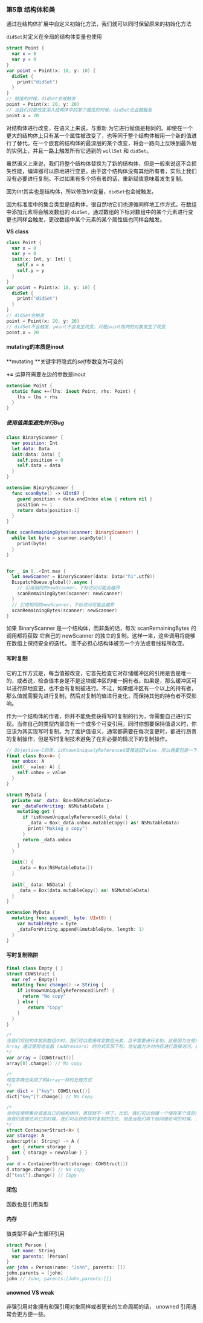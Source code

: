 ### 第5章 结构体和类

通过在结构体扩展中自定义初始化方法，我们就可以同时保留原来的初始化方法

`didSet`对定义在全局的结构体变量也使用

```swift
struct Point {
  var x = 0
  var y = 0
}
var point = Point(x: 10, y: 10) {
  didSet {
    print("didSet")
  }
}
// 赋值的时候，didSet会被触发
point = Point(x: 20, y: 20) 
// 当我们只是改变深入结构体中的某个属性的时候，didSet也会被触发
point.x = 20
```

对结构体进行改变，在语义上来说，与重新 为它进行赋值是相同的。即使在一个更大的结构体上只有某一个属性被改变了，也等同于整个结构体被用一个新的值进行了替代。在一个嵌套的结构体的最深层的某个改变，将会一路向上反映到最外层的实例上，并且一路上触发所有它遇到的 `willSet` 和 `didSet`。

虽然语义上来说，我们将整个结构体替换为了新的结构体，但是一般来说这不会损失性能，编译器可以原地进行变更。由于这个结构体没有其他所有者，实际上我们没有必要进行复制。不过如果有多个持有者的话，重新赋值意味着发生复制。

因为*Int*其实也是结构体，所以修改Int变量，`didSet`也会被触发。

因为标准库中的集合类型是结构体，很自然地它们也遵循同样地工作方式。在数组中添加元素将会触发数组的 `didSet`，通过数组的下标对数组中的某个元素进行变更也同样会触发，更改数组中某个元素的某个属性值也同样会触发。

**VS class**

```swift
class Point {
  var x = 0
  var y = 0
  init(x: Int, y: Int) {
    self.x = x
    self.y = y
  }
}
var point = Point(x: 10, y: 10) {
  didSet {
    print("didSet")
  }
}
// didSet会触发
point = Point(x: 20, y: 20)
// didSet不会触发，point不会发生改变，只是point指向的对象发生了改变
point.x = 20
```

#### mutating的本质是inout

**mutating **关键字将隐式的*self*参数变为可变的

**+=** 运算符需要左边的参数是inout

```swift
extension Point {
  static func +=(lhs: inout Point, rhs: Point) {
    lhs = lhs + rhs
  }
}
```

##### 使用值类型避免并行Bug

```swift
class BinaryScanner { 
  var position: Int
  let data: Data 
  init(data: Data) {
    self.position = 0
    self.data = data 
  }
}

extension BinaryScanner { 
  func scanByte() -> UInt8? {
    guard position < data.endIndex else { return nil }
    position += 1
    return data[position-1]
  } 
}

func scanRemainingBytes(scanner: BinaryScanner) {
  while let byte = scanner.scanByte() {
    print(byte) 
  }
}


for _ in 0..<Int.max {
  let newScanner = BinaryScanner(data: Data("hi".utf8))
  DispatchQueue.global().async {
    // 引用相同的newScanner，下标访问可能会越界
    scanRemainingBytes(scanner: newScanner) 
  }
  // 引用相同的newScanner，下标访问可能会越界
  scanRemainingBytes(scanner: newScanner) 
}
```

如果 BinaryScanner 是一个结构体，而非类的话，每次 scanRemainingBytes 的调用都将获取 它自己的 newScanner 的独立的复制。这样一来，这些调用将能够在数组上保持安全的迭代， 而不必担心结构体被另一个方法或者线程所改变。

#### 写时复制

它的工作方式是，每当值被改变，它首先检查它对存储缓冲区的引用是否是唯一的，或者说，检查值本身是不是这块缓冲区的唯一拥有者。如果是，那么缓冲区可以进行原地变更，也不会有复制被进行。不过，如果缓冲区有一个以上的持有者，那么值就需要先进行复制，然后对复制的值进行变化，而保持其他的持有者不受影响。

作为一个结构体的作者，你并不能免费获得写时复制的行为，你需要自己进行实现。当你自己的类型内部含有一个或多个可变引用，同时你想要保持值语义时，你应该为其实现写时复制。为了维护值语义，通常都需要在每次变更时，都进行昂贵的复制操作，但是写时复制技术避免了在非必要的情况下的复制操作。

```swift
// Objective-C的类，isKnownUniquelyReferenced直接返回false，所以需要包装一下
final class Box<A> {
  var unbox: A
  init(_ value: A) { 
	self.unbox = value 
  }
}

struct MyData {
  private var _data: Box<NSMutableData> 
  var _dataForWriting: NSMutableData {
    mutating get {
      if !isKnownUniquelyReferenced(&_data) {
		_data = Box(_data.unbox.mutableCopy() as! NSMutableData) 
		print("Making a copy")
	  }
	  return _data.unbox
    }
  } 
  
  init() {
    _data = Box(NSMutableData()) 
  }
  
  init(_ data: NSData) {
    _data = Box(data.mutableCopy() as! NSMutableData)
  } 
}

extension MyData {
  mutating func append(_ byte: UInt8) {
    var mutableByte = byte
    _dataForWriting.append(&mutableByte, length: 1) 
  }
}
```

#### 写时复制陷阱

```swift
final class Empty { } 
struct COWStruct {
  var ref = Empty()
  mutating func change() -> String {
    if isKnownUniquelyReferenced(&ref) {
      return "No copy" 
    } else {
        return "Copy" 
    }
  }
}

/* 
当我们将结构体放到数组中时，我们可以直接改变数组元素，且不需要进行复制。这是因为在使用数组下标访问元素时，我们是直接访问内存的位置
Array 通过使用地址器 (addressors) 的方式实现下标。地址器允许对内存进行直接访问。数组的下标并不是返回元素，而是返回一个元素的地址器。这样一来，元素的内存可以被原地改变，而不需要再进行不必要的复制。
*/
var array = [COWStruct()]
array[0].change() // No copy

/* 
现在字典也采用了和Array一样的处理方式
*/
var dict = ["key": COWStruct()] 
dict["key"]?.change() // No Copy

/*
当你在使用集合或者自己的结构体时，表现就不一样了。比如，我们可以创建一个储存某个值的简单地容器类型，通过直接访问存储的属性，或者间接地使用下标，都可以访问到这个值。
当我们直接访问它的时候，我们可以获取写时复制的优化，但是当我们用下标间接访问的时候，复制会发生:
*/
struct ContainerStruct<A> { 
var storage: A 
subscript(s: String) -> A {
  get { return storage }
  set { storage = newValue } }
}
var d = ContainerStruct(storage: COWStruct()) 
d.storage.change() // No copy 
d["test"].change() // Copy
```

#### 闭包

函数也是引用类型

#### 内存

值类型不会产生循环引用

```swift
struct Person {
  let name: String
  var parents: [Person]
}
var john = Person(name: "John", parents: [])
john.parents = [john]
john // John, parents:[John,parents:[]]
```

#### unowned VS weak

非强引用对象拥有和强引用对象同样或者更⻓的生命周期的话， unowned 引用通常会更方便一些。